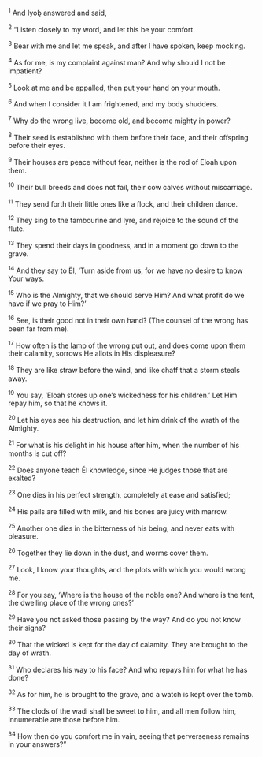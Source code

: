 <sup>1</sup> And Iyoḇ answered and said,

<sup>2</sup> “Listen closely to my word, and let this be your comfort.

<sup>3</sup> Bear with me and let me speak, and after I have spoken, keep mocking.

<sup>4</sup> As for me, is my complaint against man? And why should I not be impatient?

<sup>5</sup> Look at me and be appalled, then put your hand on your mouth.

<sup>6</sup> And when I consider it I am frightened, and my body shudders.

<sup>7</sup> Why do the wrong live, become old, and become mighty in power?

<sup>8</sup> Their seed is established with them before their face, and their offspring before their eyes.

<sup>9</sup> Their houses are peace without fear, neither is the rod of Eloah upon them.

<sup>10</sup> Their bull breeds and does not fail, their cow calves without miscarriage.

<sup>11</sup> They send forth their little ones like a flock, and their children dance.

<sup>12</sup> They sing to the tambourine and lyre, and rejoice to the sound of the flute.

<sup>13</sup> They spend their days in goodness, and in a moment go down to the grave.

<sup>14</sup> And they say to Ĕl, ‘Turn aside from us, for we have no desire to know Your ways.

<sup>15</sup> Who is the Almighty, that we should serve Him? And what profit do we have if we pray to Him?’

<sup>16</sup> See, is their good not in their own hand? (The counsel of the wrong has been far from me).

<sup>17</sup> How often is the lamp of the wrong put out, and does come upon them their calamity, sorrows He allots in His displeasure?

<sup>18</sup> They are like straw before the wind, and like chaff that a storm steals away.

<sup>19</sup> You say, ‘Eloah stores up one’s wickedness for his children.’ Let Him repay him, so that he knows it.

<sup>20</sup> Let his eyes see his destruction, and let him drink of the wrath of the Almighty.

<sup>21</sup> For what is his delight in his house after him, when the number of his months is cut off?

<sup>22</sup> Does anyone teach Ĕl knowledge, since He judges those that are exalted?

<sup>23</sup> One dies in his perfect strength, completely at ease and satisfied;

<sup>24</sup> His pails are filled with milk, and his bones are juicy with marrow.

<sup>25</sup> Another one dies in the bitterness of his being, and never eats with pleasure.

<sup>26</sup> Together they lie down in the dust, and worms cover them.

<sup>27</sup> Look, I know your thoughts, and the plots with which you would wrong me.

<sup>28</sup> For you say, ‘Where is the house of the noble one? And where is the tent, the dwelling place of the wrong ones?’

<sup>29</sup> Have you not asked those passing by the way? And do you not know their signs?

<sup>30</sup> That the wicked is kept for the day of calamity. They are brought to the day of wrath.

<sup>31</sup> Who declares his way to his face? And who repays him for what he has done?

<sup>32</sup> As for him, he is brought to the grave, and a watch is kept over the tomb.

<sup>33</sup> The clods of the wadi shall be sweet to him, and all men follow him, innumerable are those before him.

<sup>34</sup> How then do you comfort me in vain, seeing that perverseness remains in your answers?”

